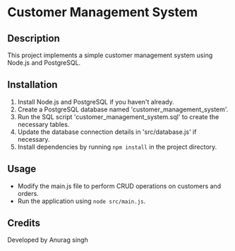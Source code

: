 # Customer Management System

## Description
This project implements a simple customer management system using Node.js and PostgreSQL.

## Installation
1. Install Node.js and PostgreSQL if you haven't already.
2. Create a PostgreSQL database named 'customer_management_system'.
3. Run the SQL script 'customer_management_system.sql' to create the necessary tables.
4. Update the database connection details in 'src/database.js' if necessary.
5. Install dependencies by running `npm install` in the project directory.

## Usage
- Modify the main.js file to perform CRUD operations on customers and orders.
- Run the application using `node src/main.js`.

## Credits
Developed by Anurag singh

